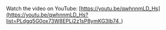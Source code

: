 Watch the video on YouTube: [https://youtu.be/qwhnnmLD_Hs](https://youtu.be/qwhnnmLD_Hs?list=PLdgq5G0ox73W8EPLi2z1sP8ymKG3Ib74_)
